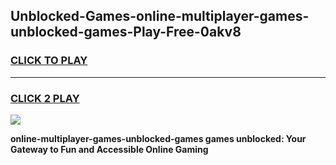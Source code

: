 
## Unblocked-Games-online-multiplayer-games-unblocked-games-Play-Free-0akv8
<h3>
<a href="https://premium76.site?title=online-multiplayer-games-unblocked-games&ref=22A">CLICK TO PLAY</a></h3>
<hr>

<h3>
<a href="https://premium76.site?title=online-multiplayer-games-unblocked-games&ref=22A">CLICK 2 PLAY</a>
  
</h3>

<a href="https://premium76.site?title=online-multiplayer-games-unblocked-games&ref=22A"><img src="https://clearcache.store/games.png"></a>


**online-multiplayer-games-unblocked-games games unblocked: Your Gateway to Fun and Accessible Online Gaming**

